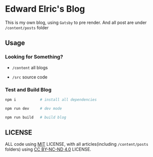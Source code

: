 # Edward Elric's Blog

This is my own blog, using `Gatsby` to pre render.
And all post are under `/content/posts` folder

## Usage

### Looking for Something?

- `/content` all blogs

- `/src` source code

### Test and Build Blog

```bash
npm i           # install all dependencies

npm run dev     # dev mode

npm run build   # build blog      
```

## LICENSE

ALL code using [MIT](LICENSE) LICENSE,
with all articles(including `/content/posts` folders) using
[CC BY-NC-ND 4.0](https://creativecommons.org/licenses/by-nc-nd/4.0/)
LICENSE.
